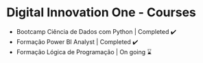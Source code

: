 # Digital Innovation One - Courses

- Bootcamp Ciência de Dados com Python | Completed ✔️
- Formação Power BI Analyst  | Completed ✔️
- Formação Lógica de Programação | On going ⌛
